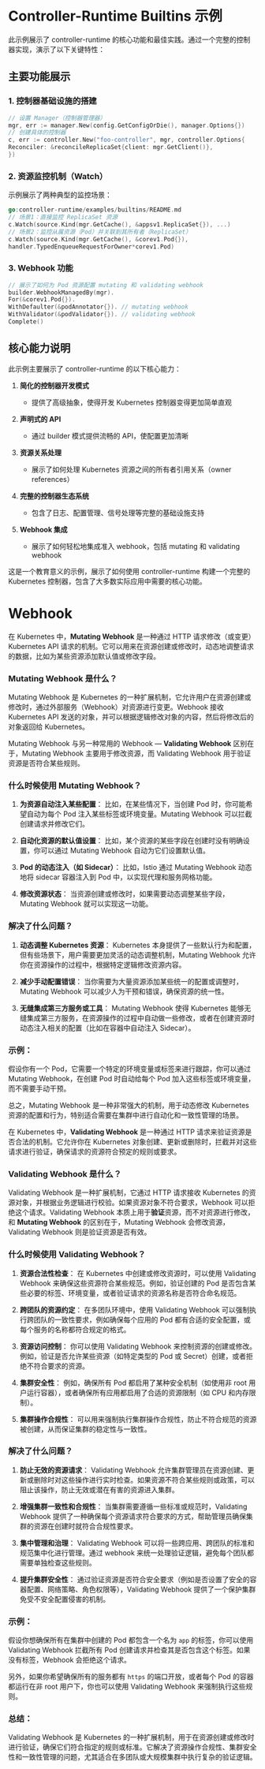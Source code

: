 # Controller-Runtime Builtins 示例

此示例展示了 controller-runtime 的核心功能和最佳实践。通过一个完整的控制器实现，演示了以下关键特性：

## 主要功能展示

### 1. 控制器基础设施的搭建

```go
// 设置 Manager（控制器管理器）
mgr, err := manager.New(config.GetConfigOrDie(), manager.Options{})
// 创建具体的控制器
c, err := controller.New("foo-controller", mgr, controller.Options{
Reconciler: &reconcileReplicaSet{client: mgr.GetClient()},
})
```

### 2. 资源监控机制（Watch）

示例展示了两种典型的监控场景：
```go
go:controller-runtime/examples/builtins/README.md
// 场景1：直接监控 ReplicaSet 资源
c.Watch(source.Kind(mgr.GetCache(), &appsv1.ReplicaSet{}), ...)
// 场景2：监控从属资源（Pod）并关联到其所有者（ReplicaSet）
c.Watch(source.Kind(mgr.GetCache(), &corev1.Pod{}),
handler.TypedEnqueueRequestForOwner*corev1.Pod)
```

### 3. Webhook 功能

```go
// 展示了如何为 Pod 资源配置 mutating 和 validating webhook
builder.WebhookManagedBy(mgr).
For(&corev1.Pod{}).
WithDefaulter(&podAnnotator{}). // mutating webhook
WithValidator(&podValidator{}). // validating webhook
Complete()
```

## 核心能力说明

此示例主要展示了 controller-runtime 的以下核心能力：

1. **简化的控制器开发模式**
   - 提供了高级抽象，使得开发 Kubernetes 控制器变得更加简单直观

2. **声明式的 API**
   - 通过 builder 模式提供流畅的 API，使配置更加清晰

3. **资源关系处理**
   - 展示了如何处理 Kubernetes 资源之间的所有者引用关系（owner references）

4. **完整的控制器生态系统**
   - 包含了日志、配置管理、信号处理等完整的基础设施支持

5. **Webhook 集成**
   - 展示了如何轻松地集成准入 webhook，包括 mutating 和 validating webhook

这是一个教育意义的示例，展示了如何使用 controller-runtime 构建一个完整的 Kubernetes 控制器，包含了大多数实际应用中需要的核心功能。




# Webhook
在 Kubernetes 中，**Mutating Webhook** 是一种通过 HTTP 请求修改（或变更）Kubernetes API 请求的机制。它可以用来在资源创建或修改时，动态地调整请求的数据，比如为某些资源添加默认值或修改字段。

### Mutating Webhook 是什么？
Mutating Webhook 是 Kubernetes 的一种扩展机制，它允许用户在资源创建或修改时，通过外部服务（Webhook）对资源进行变更。Webhook 接收 Kubernetes API 发送的对象，并可以根据逻辑修改对象的内容，然后将修改后的对象返回给 Kubernetes。

Mutating Webhook 与另一种常用的 Webhook — **Validating Webhook** 区别在于，Mutating Webhook 主要用于修改资源，而 Validating Webhook 用于验证资源是否符合某些规则。

### 什么时候使用 Mutating Webhook？
1. **为资源自动注入某些配置**：
   比如，在某些情况下，当创建 Pod 时，你可能希望自动为每个 Pod 注入某些标签或环境变量。Mutating Webhook 可以拦截创建请求并修改它们。

2. **自动化资源的默认值设置**：
   比如，某个资源的某些字段在创建时没有明确设置，你可以通过 Mutating Webhook 自动为它们设置默认值。

3. **Pod 的动态注入（如 Sidecar）**：
   比如，Istio 通过 Mutating Webhook 动态地将 sidecar 容器注入到 Pod 中，以实现代理和服务网格功能。

4. **修改资源状态**：
   当资源创建或修改时，如果需要动态调整某些字段，Mutating Webhook 就可以实现这一功能。

### 解决了什么问题？
1. **动态调整 Kubernetes 资源**：
   Kubernetes 本身提供了一些默认行为和配置，但有些场景下，用户需要更加灵活的动态调整机制，Mutating Webhook 允许你在资源操作的过程中，根据特定逻辑修改资源内容。

2. **减少手动配置错误**：
   当你需要为大量资源添加某些统一的配置或调整时，Mutating Webhook 可以减少人为干预和错误，确保资源的统一性。

3. **无缝集成第三方服务或工具**：
   Mutating Webhook 使得 Kubernetes 能够无缝集成第三方服务，在资源操作的过程中自动做一些修改，或者在创建资源时动态注入相关的配置（比如在容器中自动注入 Sidecar）。

### 示例：
假设你有一个 Pod，它需要一个特定的环境变量或标签来进行跟踪，你可以通过 Mutating Webhook，在创建 Pod 时自动给每个 Pod 加入这些标签或环境变量，而不需要手动干预。

总之，Mutating Webhook 是一种非常强大的机制，用于动态修改 Kubernetes 资源的配置和行为，特别适合需要在集群中进行自动化和一致性管理的场景。


在 Kubernetes 中，**Validating Webhook** 是一种通过 HTTP 请求来验证资源是否合法的机制。它允许你在 Kubernetes 对象创建、更新或删除时，拦截并对这些请求进行验证，确保请求的资源符合预定的规则或要求。

### Validating Webhook 是什么？
Validating Webhook 是一种扩展机制，它通过 HTTP 请求接收 Kubernetes 的资源对象，并根据业务逻辑进行校验。如果资源对象不符合要求，Webhook 可以拒绝这个请求。Validating Webhook 本质上用于**验证**资源，而不对资源进行修改，和 **Mutating Webhook** 的区别在于，Mutating Webhook 会修改资源，Validating Webhook 则是验证资源是否有效。

### 什么时候使用 Validating Webhook？
1. **资源合法性检查**：
   在 Kubernetes 中创建或修改资源时，可以使用 Validating Webhook 来确保这些资源符合某些规范。例如，验证创建的 Pod 是否包含某些必要的标签、环境变量，或者验证请求的资源名称是否符合命名规范。

2. **跨团队的资源约定**：
   在多团队环境中，使用 Validating Webhook 可以强制执行跨团队的一致性要求，例如确保每个应用的 Pod 都有合适的安全配置，或每个服务的名称都符合规定的格式。

3. **资源访问控制**：
   你可以使用 Validating Webhook 来控制资源的创建或修改。例如，验证是否允许某些资源（如特定类型的 Pod 或 Secret）创建，或者拒绝不符合要求的资源。

4. **集群安全性**：
   例如，确保所有 Pod 都启用了某种安全机制（如使用非 root 用户运行容器），或者确保所有应用都启用了合适的资源限制（如 CPU 和内存限制）。

5. **集群操作合规性**：
   可以用来强制执行集群操作合规性，防止不符合规范的资源被创建，从而保证集群的稳定性与一致性。

### 解决了什么问题？
1. **防止无效的资源请求**：
   Validating Webhook 允许集群管理员在资源创建、更新或删除时对这些操作进行实时检查。如果资源不符合某些规则或政策，可以阻止该操作，防止无效或潜在有害的资源进入集群。

2. **增强集群一致性和合规性**：
   当集群需要遵循一些标准或规范时，Validating Webhook 提供了一种确保每个资源请求符合要求的方式，帮助管理员确保集群的资源在创建时就符合合规性要求。

3. **集中管理和治理**：
   Validating Webhook 可以将一些跨应用、跨团队的标准和规范集中化进行管理。通过 webhook 来统一处理验证逻辑，避免每个团队都需要单独检查这些规则。

4. **提升集群安全性**：
   通过验证资源是否符合安全要求（例如是否设置了安全的容器配置、网络策略、角色权限等），Validating Webhook 提供了一个保护集群免受不安全配置侵害的机制。

### 示例：
假设你想确保所有在集群中创建的 Pod 都包含一个名为 `app` 的标签，你可以使用 Validating Webhook 拦截所有 Pod 创建请求并检查其是否包含这个标签。如果没有标签，Webhook 会拒绝这个请求。

另外，如果你希望确保所有的服务都有 `https` 的端口开放，或者每个 Pod 的容器都运行在非 root 用户下，你也可以使用 Validating Webhook 来强制执行这些规则。

### 总结：
Validating Webhook 是 Kubernetes 的一种扩展机制，用于在资源创建或修改时进行验证，确保它们符合指定的规则或标准。它解决了资源操作合规性、集群安全性和一致性管理的问题，尤其适合在多团队或大规模集群中执行复杂的验证逻辑。

